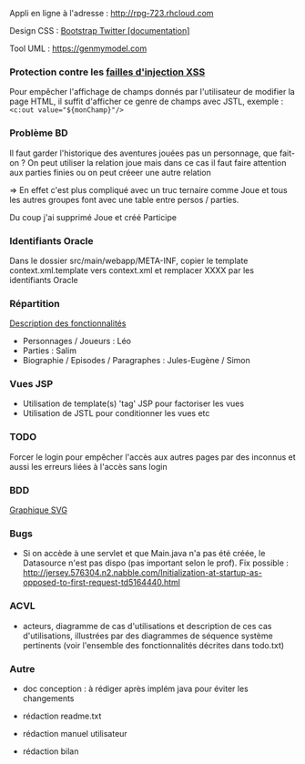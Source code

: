 Appli en ligne à l'adresse : http://rpg-723.rhcloud.com

Design CSS : [Bootstrap Twitter [documentation]](http://getbootstrap.com/)

Tool UML : https://genmymodel.com


### Protection contre les [failles d'injection XSS](https://fr.wikipedia.org/wiki/Cross-site_scripting)

Pour empêcher l'affichage de champs donnés par l'utilisateur de modifier la page HTML, il suffit d'afficher ce genre de champs avec JSTL, exemple : ```<c:out value="${monChamp}"/>```


### Problème BD
Il faut garder l'historique des aventures jouées pas un personnage, que fait-on ?
On peut utiliser la relation joue mais dans ce cas il faut faire attention aux parties finies
ou on peut créeer une autre relation

=> En effet c'est plus compliqué avec un truc ternaire comme Joue et tous les autres groupes font avec une table entre persos / parties.

Du coup j'ai supprimé Joue et créé Participe

### Identifiants Oracle

Dans le dossier src/main/webapp/META-INF, copier le template context.xml.template vers context.xml et remplacer XXXX par les identifiants Oracle

### Répartition

[Description des fonctionnalités](https://github.com/leogouttefarde/rpg/blob/master/todo.txt)

- Personnages / Joueurs : Léo
- Parties : Salim
- Biographie / Episodes / Paragraphes : Jules-Eugène / Simon


### Vues JSP

- Utilisation de template(s) 'tag' JSP pour factoriser les vues
- Utilisation de JSTL pour conditionner les vues etc


### TODO

Forcer le login pour empêcher l'accès aux autres pages par des inconnus et aussi les erreurs liées à l'accès sans login


### BDD

[Graphique SVG](https://github.com/leogouttefarde/rpg/blob/master/bdd.svg)


### Bugs

- Si on accède à une servlet et que Main.java n'a pas été créée, le Datasource n'est pas dispo (pas important selon le prof). Fix possible : http://jersey.576304.n2.nabble.com/Initialization-at-startup-as-opposed-to-first-request-td5164440.html


### ACVL

- acteurs, diagramme de cas d'utilisations et description de ces cas d'utilisations, illustrées par des diagrammes de séquence système pertinents (voir l'ensemble des fonctionnalités décrites dans todo.txt)


### Autre

- doc conception : à rédiger après implém java pour éviter les changements

- rédaction readme.txt
- rédaction manuel utilisateur
- rédaction bilan
